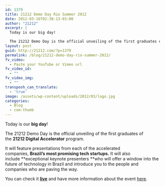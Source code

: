 ```yaml
---
id: 1379
title: 21212 Demo Day Rio Summer 2012
date: 2012-03-16T02:38:13-03:00
author: "21212"
excerpt: |
  Today is our big day!

  The 21212 Demo Day is the official unveiling of the first graduates of the 21212 Digital Accelerator program.
layout: post
guid: http://21212.com/?p=1379
permalink: /blog/21212-demo-day-rio-summer-2012/
fv_video:
  - Paste your YouTube or Vimeo url
fv_video_id:
  - ""
fv_video_img:
  - ""
transposh_can_translate:
  - 'true'
image: /assets/wp-content/uploads/2012/03/logo.jpg
categories:
  - Blog
  - com-thumb
---
```

Today is our **big day**!

The 21212 Demo Day is the official unveiling of the first graduates of the **21212 Digital Accelerator** program.

It will feature presentations from each of the accelerated companies, **Brazil&#8217;s most promising tech startups.** It will also include **exceptional keynote presenters **who will offer a window into the future of technology in Brazil and introduce you to the people and companies who are paving the way.

You can check it **<a href="http://demoday.21212.com/live" target="_blank">live</a>** and have more information about the event [here](http://demoday.21212.com).